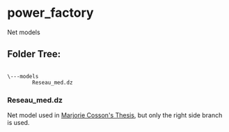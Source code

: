 # power_factory
Net models
## Folder Tree:
```

\---models
        Reseau_med.dz

```        

### Reseau_med.dz
Net model used in [Marjorie Cosson's Thesis](https://tel.archives-ouvertes.fr/tel-01374469/document), but only the right side branch is used.
